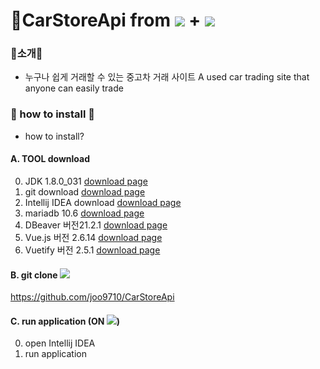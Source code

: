 # :car:CarStoreApi from <img src="https://img.shields.io/badge/Spring Boot-6DB33F?style=flat-square&logo=Spring Boot&logoColor=white"/> + <img src="https://img.shields.io/badge/Vue.js-4FC08D?style=flat-square&logo=Vue.js&logoColor=white"/> 


### :raised_hands:소개:raised_hands:

* 누구나 쉽게 거래할 수 있는 중고차 거래 사이트 
A used car trading site that anyone can easily trade

### :baby_chick: how to install :baby_chick:
* how to install?

#### A. TOOL download 
0. JDK 1.8.0_031 [download page](https://www.oracle.com/java/technologies/downloads/#java8-windows)
1. git download [download page](https://mirrors.edge.kernel.org/pub/software/scm/git/)
2. Intellij IDEA download [download page](https://www.jetbrains.com/ko-kr/idea/download/#section=windows)
3. mariadb 10.6 [download page](https://downloads.mariadb.org/)
4. DBeaver 버전21.2.1 [download page](https://dbeaver.io/download/)
5. Vue.js 버전 2.6.14 [download page](https://vuejs.org/guide/quick-start.html)
6. Vuetify 버전 2.5.1 [download page](https://vuetifyjs.com/en/getting-started/installation/)

#### B. git clone <img src="https://img.shields.io/badge/GitHub-000000?style=flat-square&logo=GitHub&logoColor=white"/>
https://github.com/joo9710/CarStoreApi

#### C. run application (ON <img src="https://img.shields.io/badge/IntelliJ IDEA-000000?style=flat-square&logo=IntelliJ IDEA&logoColor=white"/>) 
0. open Intellij IDEA
1. run application


